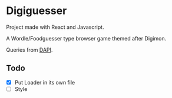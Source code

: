 # Digiguesser

Project made with React and Javascript.

A Wordle/Foodguesser type browser game themed after Digimon.

Queries from [DAPI](https://digi-api.com/).

## Todo

- [x] Put Loader in its own file
- [ ] Style
